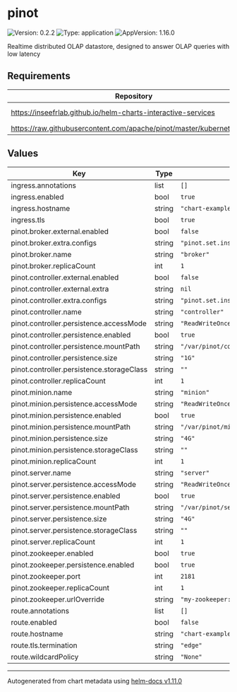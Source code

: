 # pinot

![Version: 0.2.2](https://img.shields.io/badge/Version-0.2.2-informational?style=flat-square) ![Type: application](https://img.shields.io/badge/Type-application-informational?style=flat-square) ![AppVersion: 1.16.0](https://img.shields.io/badge/AppVersion-1.16.0-informational?style=flat-square)

Realtime distributed OLAP datastore, designed to answer OLAP queries with low latency

## Requirements

| Repository | Name | Version |
|------------|------|---------|
| https://inseefrlab.github.io/helm-charts-interactive-services | library-chart | 1.5.23 |
| https://raw.githubusercontent.com/apache/pinot/master/kubernetes/helm | pinot | 0.2.9 |

## Values

| Key | Type | Default | Description |
|-----|------|---------|-------------|
| ingress.annotations | list | `[]` |  |
| ingress.enabled | bool | `true` |  |
| ingress.hostname | string | `"chart-example.local"` |  |
| ingress.tls | bool | `true` |  |
| pinot.broker.external.enabled | bool | `false` |  |
| pinot.broker.extra.configs | string | `"pinot.set.instance.id.to.hostname=true\npinot.broker.access.control.class=org.apache.pinot.broker.broker.BasicAuthAccessControlFactory\npinot.broker.access.control.principals=admin\npinot.broker.access.control.principals.admin.password=verysecure"` |  |
| pinot.broker.name | string | `"broker"` |  |
| pinot.broker.replicaCount | int | `1` |  |
| pinot.controller.external.enabled | bool | `false` |  |
| pinot.controller.external.extra | string | `nil` |  |
| pinot.controller.extra.configs | string | `"pinot.set.instance.id.to.hostname=true\ncontroller.task.scheduler.enabled=true\ncontroller.admin.access.control.factory.class=org.apache.pinot.controller.api.access.BasicAuthAccessControlFactory\ncontroller.admin.access.control.principals=admin\ncontroller.admin.access.control.principals.admin.password=verysecret"` |  |
| pinot.controller.name | string | `"controller"` |  |
| pinot.controller.persistence.accessMode | string | `"ReadWriteOnce"` |  |
| pinot.controller.persistence.enabled | bool | `true` |  |
| pinot.controller.persistence.mountPath | string | `"/var/pinot/controller/data"` |  |
| pinot.controller.persistence.size | string | `"1G"` |  |
| pinot.controller.persistence.storageClass | string | `""` |  |
| pinot.controller.replicaCount | int | `1` |  |
| pinot.minion.name | string | `"minion"` |  |
| pinot.minion.persistence.accessMode | string | `"ReadWriteOnce"` |  |
| pinot.minion.persistence.enabled | bool | `true` |  |
| pinot.minion.persistence.mountPath | string | `"/var/pinot/minion/data"` |  |
| pinot.minion.persistence.size | string | `"4G"` |  |
| pinot.minion.persistence.storageClass | string | `""` |  |
| pinot.minion.replicaCount | int | `1` |  |
| pinot.server.name | string | `"server"` |  |
| pinot.server.persistence.accessMode | string | `"ReadWriteOnce"` |  |
| pinot.server.persistence.enabled | bool | `true` |  |
| pinot.server.persistence.mountPath | string | `"/var/pinot/server/data"` |  |
| pinot.server.persistence.size | string | `"4G"` |  |
| pinot.server.persistence.storageClass | string | `""` |  |
| pinot.server.replicaCount | int | `1` |  |
| pinot.zookeeper.enabled | bool | `true` |  |
| pinot.zookeeper.persistence.enabled | bool | `true` |  |
| pinot.zookeeper.port | int | `2181` |  |
| pinot.zookeeper.replicaCount | int | `1` |  |
| pinot.zookeeper.urlOverride | string | `"my-zookeeper:2181/my-pinot"` |  |
| route.annotations | list | `[]` |  |
| route.enabled | bool | `false` |  |
| route.hostname | string | `"chart-example.local"` |  |
| route.tls.termination | string | `"edge"` |  |
| route.wildcardPolicy | string | `"None"` |  |

----------------------------------------------
Autogenerated from chart metadata using [helm-docs v1.11.0](https://github.com/norwoodj/helm-docs/releases/v1.11.0)
